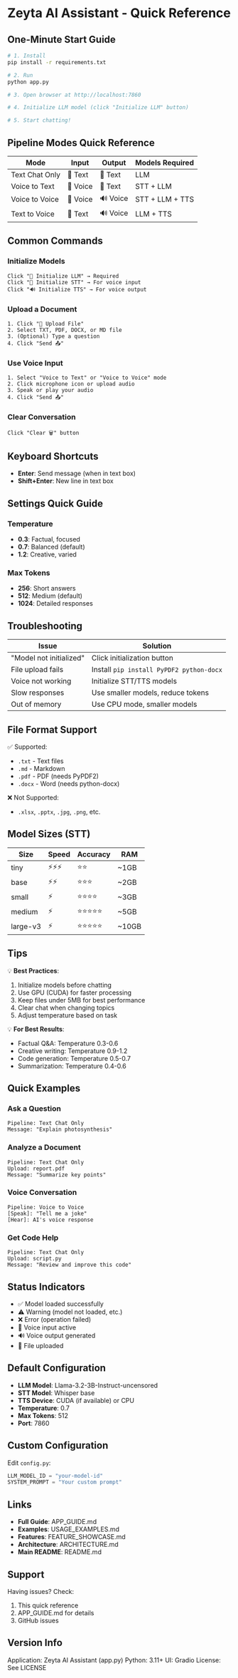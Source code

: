 # Zeyta AI Assistant - Quick Reference

## One-Minute Start Guide

```bash
# 1. Install
pip install -r requirements.txt

# 2. Run
python app.py

# 3. Open browser at http://localhost:7860

# 4. Initialize LLM model (click "Initialize LLM" button)

# 5. Start chatting!
```

## Pipeline Modes Quick Reference

| Mode | Input | Output | Models Required |
|------|-------|--------|-----------------|
| Text Chat Only | 💬 Text | 💬 Text | LLM |
| Voice to Text | 🎤 Voice | 💬 Text | STT + LLM |
| Voice to Voice | 🎤 Voice | 🔊 Voice | STT + LLM + TTS |
| Text to Voice | 💬 Text | 🔊 Voice | LLM + TTS |

## Common Commands

### Initialize Models
```
Click "🧠 Initialize LLM" → Required
Click "🎤 Initialize STT" → For voice input
Click "🔊 Initialize TTS" → For voice output
```

### Upload a Document
```
1. Click "📎 Upload File"
2. Select TXT, PDF, DOCX, or MD file
3. (Optional) Type a question
4. Click "Send 📤"
```

### Use Voice Input
```
1. Select "Voice to Text" or "Voice to Voice" mode
2. Click microphone icon or upload audio
3. Speak or play your audio
4. Click "Send 📤"
```

### Clear Conversation
```
Click "Clear 🗑️" button
```

## Keyboard Shortcuts

- **Enter**: Send message (when in text box)
- **Shift+Enter**: New line in text box

## Settings Quick Guide

### Temperature
- **0.3**: Factual, focused
- **0.7**: Balanced (default)
- **1.2**: Creative, varied

### Max Tokens
- **256**: Short answers
- **512**: Medium (default)
- **1024**: Detailed responses

## Troubleshooting

| Issue | Solution |
|-------|----------|
| "Model not initialized" | Click initialization button |
| File upload fails | Install `pip install PyPDF2 python-docx` |
| Voice not working | Initialize STT/TTS models |
| Slow responses | Use smaller models, reduce tokens |
| Out of memory | Use CPU mode, smaller models |

## File Format Support

✅ Supported:
- `.txt` - Text files
- `.md` - Markdown
- `.pdf` - PDF (needs PyPDF2)
- `.docx` - Word (needs python-docx)

❌ Not Supported:
- `.xlsx`, `.pptx`, `.jpg`, `.png`, etc.

## Model Sizes (STT)

| Size | Speed | Accuracy | RAM |
|------|-------|----------|-----|
| tiny | ⚡⚡⚡ | ⭐⭐ | ~1GB |
| base | ⚡⚡ | ⭐⭐⭐ | ~2GB |
| small | ⚡ | ⭐⭐⭐⭐ | ~3GB |
| medium | ⚡ | ⭐⭐⭐⭐⭐ | ~5GB |
| large-v3 | ⚡ | ⭐⭐⭐⭐⭐ | ~10GB |

## Tips

💡 **Best Practices**:
1. Initialize models before chatting
2. Use GPU (CUDA) for faster processing
3. Keep files under 5MB for best performance
4. Clear chat when changing topics
5. Adjust temperature based on task

💡 **For Best Results**:
- Factual Q&A: Temperature 0.3-0.6
- Creative writing: Temperature 0.9-1.2
- Code generation: Temperature 0.5-0.7
- Summarization: Temperature 0.4-0.6

## Quick Examples

### Ask a Question
```
Pipeline: Text Chat Only
Message: "Explain photosynthesis"
```

### Analyze a Document
```
Pipeline: Text Chat Only
Upload: report.pdf
Message: "Summarize key points"
```

### Voice Conversation
```
Pipeline: Voice to Voice
[Speak]: "Tell me a joke"
[Hear]: AI's voice response
```

### Get Code Help
```
Pipeline: Text Chat Only
Upload: script.py
Message: "Review and improve this code"
```

## Status Indicators

- ✅ Model loaded successfully
- ⚠️ Warning (model not loaded, etc.)
- ❌ Error (operation failed)
- 🎤 Voice input active
- 🔊 Voice output generated
- 📎 File uploaded

## Default Configuration

- **LLM Model**: Llama-3.2-3B-Instruct-uncensored
- **STT Model**: Whisper base
- **TTS Device**: CUDA (if available) or CPU
- **Temperature**: 0.7
- **Max Tokens**: 512
- **Port**: 7860

## Custom Configuration

Edit `config.py`:
```python
LLM_MODEL_ID = "your-model-id"
SYSTEM_PROMPT = "Your custom prompt"
```

## Links

- **Full Guide**: APP_GUIDE.md
- **Examples**: USAGE_EXAMPLES.md
- **Features**: FEATURE_SHOWCASE.md
- **Architecture**: ARCHITECTURE.md
- **Main README**: README.md

## Support

Having issues? Check:
1. This quick reference
2. APP_GUIDE.md for details
3. GitHub issues

## Version Info

Application: Zeyta AI Assistant (app.py)
Python: 3.11+
UI: Gradio
License: See LICENSE
